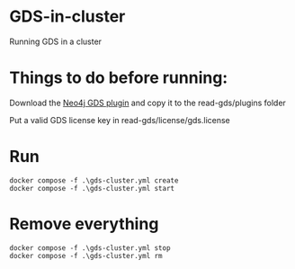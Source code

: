# GDS-in-cluster
Running GDS in a cluster

# Things to do before running:

Download the [Neo4j GDS plugin](https://neo4j.com/download-center/#graph-data-science) and copy it to the read-gds/plugins folder

Put a valid GDS license key in read-gds/license/gds.license



# Run

```docker
docker compose -f .\gds-cluster.yml create
docker compose -f .\gds-cluster.yml start
```

# Remove everything

```docker
docker compose -f .\gds-cluster.yml stop
docker compose -f .\gds-cluster.yml rm
```